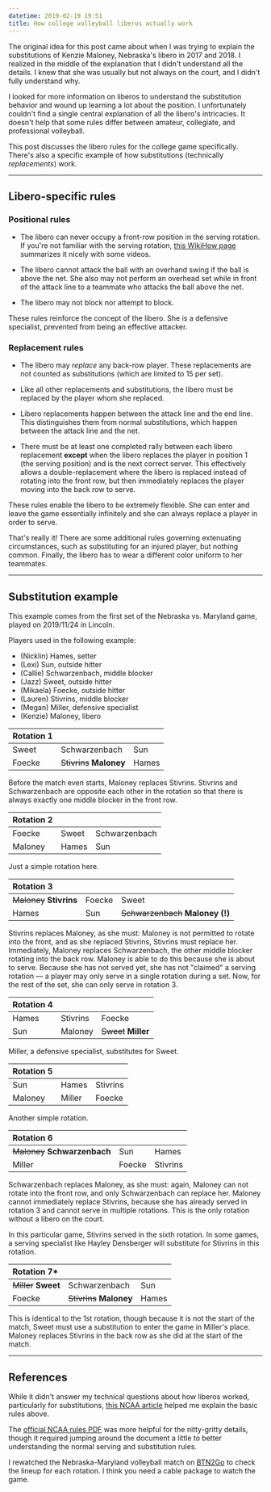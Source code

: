 ```yaml
---
datetime: 2019-02-19 19:51
title: How college volleyball liberos actually work
---
```


The original idea for this post came about when I was trying to explain the substitutions of Kenzie Maloney, Nebraska's libero in 2017 and 2018. I realized in the middle of the explanation that I didn't understand all the details. I knew that she was usually but not always on the court, and I didn't fully understand why.

I looked for more information on liberos to understand the substitution behavior and wound up learning a lot about the position. I unfortunately couldn't find a single central explanation of all the libero's intricacies. It doesn't help that some rules differ between amateur, collegiate, and professional volleyball.

This post discusses the libero rules for the college game specifically. There's also a specific example of how substitutions (technically _replacements_) work.

---

## Libero-specific rules

### Positional rules

- The libero can never occupy a front-row position in the serving rotation. If you're not familiar with the serving rotation, [this WikiHow page](https://www.wikihow.com/Rotate-in-Volleyball) summarizes it nicely with some videos.

- The libero cannot attack the ball with an overhand swing if the ball is above the net. She also may not perform an overhead set while in front of the attack line to a teammate who attacks the ball above the net.

- The libero may not block nor attempt to block.

These rules reinforce the concept of the libero. She is a defensive specialist, prevented from being an effective attacker.

### Replacement rules

- The libero may _replace_ any back-row player. These replacements are not counted as substitutions (which are limited to 15 per set).

- Like all other replacements and substitutions, the libero must be replaced by the player whom she replaced.

- Libero replacements happen between the attack line and the end line. This distinguishes them from normal substitutions, which happen between the attack line and the net.

- There must be at least one completed rally between each libero replacement __except__ when the libero replaces the player in position 1 (the serving position) and is the next correct server. This effectively allows a double-replacement where the libero is replaced instead of rotating into the front row, but then immediately replaces the player moving into the back row to serve.

These rules enable the libero to be extremely flexible. She can enter and leave the game essentially infinitely and she can always replace a player in order to serve.

That's really it! There are some additional rules governing extenuating circumstances, such as substituting for an injured player, but nothing common. Finally, the libero has to wear a different color uniform to her teammates.

---

## Substitution example

This example comes from the first set of the Nebraska vs. Maryland game, played on 2019/11/24 in Lincoln.

Players used in the following example:

- (Nicklin) Hames, setter
- (Lexi) Sun, outside hitter
- (Callie) Schwarzenbach, middle blocker
- (Jazz) Sweet, outside hitter
- (Mikaela) Foecke, outside hitter
- (Lauren) Stivrins, middle blocker
- (Megan) Miller, defensive specialist
- (Kenzie) Maloney, libero

Rotation 1 | | |
---|---|---
Sweet  | Schwarzenbach            | Sun
Foecke | ~~Stivrins~~ __Maloney__ | Hames

Before the match even starts, Maloney replaces Stivrins. Stivrins and Schwarzenbach are opposite each other in the rotation so that there is always exactly one middle blocker in the front row.

Rotation 2 | | |
:--|---|---
Foecke  | Sweet | Schwarzenbach
Maloney | Hames | Sun

Just a simple rotation here.

Rotation 3 | | |
:--|---|---
~~Maloney~~ __Stivrins__ | Foecke | Sweet
Hames                    | Sun    | ~~Schwarzenbach~~ __Maloney (!)__

Stivrins replaces Maloney, as she must: Maloney is not permitted to rotate into the front, and as she replaced Stivrins, Stivrins must replace her. Immediately, Maloney replaces Schwarzenbach, the other middle blocker rotating into the back row. Maloney is able to do this because she is about to serve. Because she has not served yet, she has not "claimed" a serving rotation &mdash; a player may only serve in a single rotation during a set. Now, for the rest of the set, she can only serve in rotation 3.

Rotation 4 | | |
:--|---|---
Hames | Stivrins | Foecke
Sun   | Maloney  | ~~Sweet~~ __Miller__

Miller, a defensive specialist, substitutes for Sweet.

Rotation 5 | | |
:--|---|---
Sun     | Hames  | Stivrins
Maloney | Miller | Foecke

Another simple rotation.

Rotation 6 | | |
:--|---|---
~~Maloney~~ __Schwarzenbach__ | Sun    | Hames
Miller                        | Foecke | Stivrins

Schwarzenbach replaces Maloney, as she must: again, Maloney can not rotate into the front row, and only Schwarzenbach can replace her. Maloney cannot immediately replace Stivrins, because she has already served in rotation 3 and cannot serve in multiple rotations. This is the only rotation without a libero on the court.

In this particular game, Stivrins served in the sixth rotation. In some games, a serving specialist like Hayley Densberger will substitute for Stivrins in this rotation.

Rotation 7* | | |
:--|---|---
~~Miller~~ __Sweet__  | Schwarzenbach            | Sun
Foecke                | ~~Stivrins~~ __Maloney__ | Hames

This is identical to the 1st rotation, though because it is not the start of the match, Sweet must use a substitution to enter the game in Miller's place. Maloney replaces Stivrins in the back row as she did at the start of the match.

---

## References

While it didn't answer my technical questions about how liberos worked, particularly for substitutions, [this NCAA article](https://www.ncaa.com/news/volleyball-women/article/2018-08-29/college-volleyball-libero-explained) helped me explain the basic rules above.

The [official NCAA rules PDF](http://www.ncaapublications.com/productdownloads/VBR19.pdf) was more helpful for the nitty-gritty details, though it required jumping around the document a little to better understanding the normal serving and substitution rules.

I rewatched the Nebraska-Maryland volleyball match on [BTN2Go](https://www.btn2go.com/) to check the lineup for each rotation. I think you need a cable package to watch the game.
